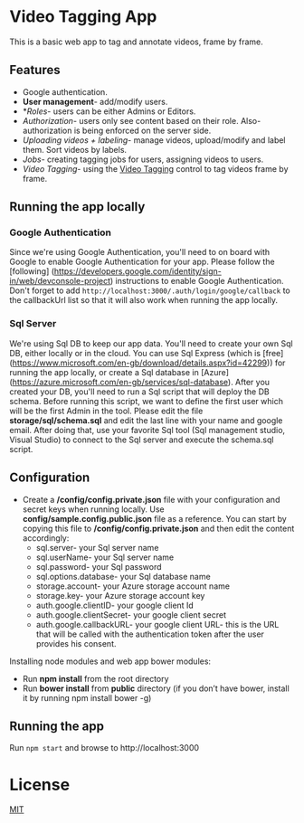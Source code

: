 ﻿# Video Tagging App
This is a basic web app to tag and annotate videos, frame by frame.

## Features
* Google authentication.
* **User management**- add/modify users.
* **Roles*- users can be either Admins or Editors.
* *Authorization*- users only see content based on their role. Also- authorization is being enforced on the server side.
* *Uploading videos + labeling*- manage videos, upload/modify and label them. Sort videos by labels.
* *Jobs*- creating tagging jobs for users, assigning videos to users.
* *Video Tagging*- using the [Video Tagging](https://github.com/TBD) control to tag videos frame by frame.


## Running the app locally

### Google Authentication
Since we're using Google Authentication, you'll need to on board with Google to enable Google Authentication for your app. Please follow the [following] (https://developers.google.com/identity/sign-in/web/devconsole-project) instructions to enable Google Authentication.
Don't forget to add `http://localhost:3000/.auth/login/google/callback` to the callbackUrl list so that it will also work when running the app locally.

### Sql Server
We're using Sql DB to keep our app data. You'll need to create your own Sql DB, either locally or in the cloud. You can use Sql Express (which is [free] (https://www.microsoft.com/en-gb/download/details.aspx?id=42299)) for running the app locally, or create a Sql database in [Azure] (https://azure.microsoft.com/en-gb/services/sql-database).
After you created your DB, you'll need to run a Sql script that will deploy the DB schema.
Before running this script, we want to define the first user which will be the first Admin in the tool.
Please edit the file **storage/sql/schema.sql** and edit the last line with your name and google email.
After doing that, use your favorite Sql tool (Sql management studio, Visual Studio) to connect to the Sql server and execute the schema.sql script.

## Configuration
* Create a **/config/config.private.json** file with your configuration and secret keys when running locally. Use **config/sample.config.public.json** file as a reference. You can start by copying this file to **/config/config.private.json** and then edit the content accordingly:
    * sql.server- your Sql server name
    * sql.userName- your Sql server name
    * sql.password- your Sql password
    * sql.options.database- your Sql database name
    * storage.account- your Azure storage account name
    * storage.key- your Azure storage account key
    * auth.google.clientID- your google client Id
    * auth.google.clientSecret- your google client secret
    * auth.google.callbackURL- your google client URL- this is the URL that will be called with the authentication token after the user provides his consent.

Installing node modules and web app bower modules:
* Run **npm install** from the root directory
* Run **bower install** from **public** directory (if you don’t have bower, install it by running npm install bower -g)

## Running the app
Run `npm start` and browse to http://localhost:3000

# License
[MIT](LICENSE)
